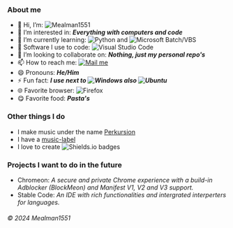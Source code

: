 ### About me
- 👋 Hi, I’m: ![Mealman1551](https://img.shields.io/badge/Mealman1551-af2031?style=plastic)
- 👀 I’m interested in: ***Everything with computers and code***
- 🌱 I’m currently learning: ![Python](https://img.shields.io/badge/Python-ffc42d?style=plastic&logo=python) and ![Microsoft Batch/VBS](https://img.shields.io/badge/Microsoft%20Batch/VBS-blue?style=plastic&logo=windows)
- 💽 Software I use to code: ![Visual Studio Code](https://custom-icon-badges.demolab.com/badge/Visual%20Studio%20Code-0078d7.svg?logo=vsc&logoColor=white)
- 💞️ I’m looking to collaborate on: ***Nothing, just my personal repo's***
- 📫 How to reach me: [![Mail me](https://img.shields.io/badge/Mail%20me-purple?style=plastic)](mailto:nathandubuy4@gmail.com)
- 😄 Pronouns: ***He/Him***
- ⚡ Fun fact: ***I use next to ![Windows](https://custom-icon-badges.demolab.com/badge/Windows%2011-0078D6?logo=windows11&logoColor=white) also ![Ubuntu](https://img.shields.io/badge/Ubuntu%2024.04-E95420?logo=ubuntu&logoColor=white)***
- 🌐 Favorite browser: ![Firefox](https://img.shields.io/badge/Firefox-FF7139?logo=Firefox&logoColor=white)
- 😋 Favorite food: ***Pasta's***
### Other things I do
- I make music under the name [Perkursion](https://open.spotify.com/artist/3vrUbpZOSkl0KFk7VaSkXW?si=eACMQk-TQNugTb7-fx2XBg)
- I have a [music-label](https://www.youtube.com/@Scalt-Records)
- I love to create ![Shields.io](https://img.shields.io/badge/Shields.io-blue?style=plastic) badges
### Projects I want to do in the future
- Chromeon: _A secure and private Chrome experience with a build-in Adblocker (BlockMeon) and Manifest V1, V2 and V3 support_*.*
- Stable Code: _An IDE with rich functionalities and intergrated interperters for languages_*.*
###### © 2024 Mealman1551
